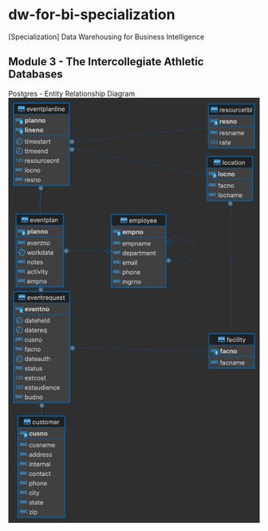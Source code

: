# dw-for-bi-specialization
[Specialization] Data Warehousing for Business Intelligence

## Module 3 - The Intercollegiate Athletic Databases

Postgres - Entity Relationship Diagram
![dber](./assignment1-dber.png)
